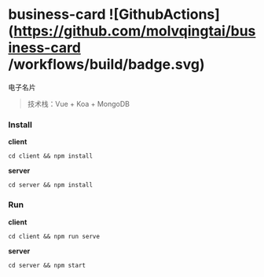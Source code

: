 # business-card    ![GithubActions](https://github.com/molvqingtai/business-card /workflows/build/badge.svg)


电子名片

> 技术栈：Vue + Koa + MongoDB



### Install

**client**

```
cd client && npm install
```
**server**

```
cd server && npm install
```



### Run

**client**

``` shell
cd client && npm run serve
```

**server**

```shell
cd server && npm start
```

